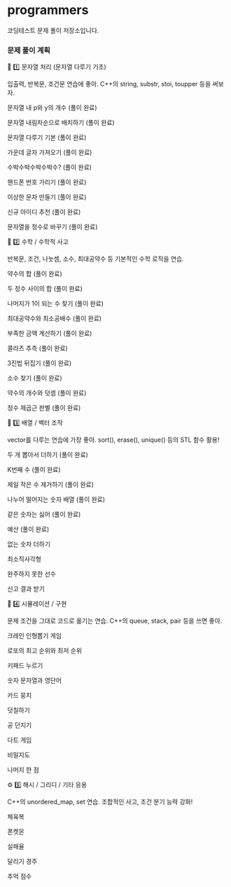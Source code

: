 # programmers

코딩테스트 문제 풀이 저장소입니다.

### 문제 풀이 계획

🧩 1️⃣ 문자열 처리 (문자열 다루기 기초)

입출력, 반복문, 조건문 연습에 좋아. C++의 string, substr, stoi, toupper 등을 써보자.

문자열 내 p와 y의 개수 (풀이 완료)

문자열 내림차순으로 배치하기 (풀이 완료)

문자열 다루기 기본 (풀이 완료)

가운데 글자 가져오기 (풀이 완료)

수박수박수박수박수? (풀이 완료)

핸드폰 번호 가리기 (풀이 완료)

이상한 문자 만들기 (풀이 완료)

신규 아이디 추천 (풀이 완료)

문자열을 정수로 바꾸기 (풀이 완료)

🔢 2️⃣ 수학 / 수학적 사고

반복문, 조건, 나눗셈, 소수, 최대공약수 등 기본적인 수학 로직을 연습.

약수의 합 (풀이 완료)

두 정수 사이의 합 (풀이 완료)

나머지가 1이 되는 수 찾기 (풀이 완료)

최대공약수와 최소공배수 (풀이 완료)

부족한 금액 계산하기 (풀이 완료)

콜라츠 추측 (풀이 완료)

3진법 뒤집기 (풀이 완료)

소수 찾기 (풀이 완료)

약수의 개수와 덧셈 (풀이 완료)

정수 제곱근 판별 (풀이 완료)

🧮 3️⃣ 배열 / 벡터 조작

vector를 다루는 연습에 가장 좋아.
sort(), erase(), unique() 등의 STL 함수 활용!

두 개 뽑아서 더하기 (풀이 완료)

K번째 수 (풀이 완료)

제일 작은 수 제거하기 (풀이 완료)

나누어 떨어지는 숫자 배열 (풀이 완료)

같은 숫자는 싫어 (풀이 완료)

예산 (풀이 완료)

없는 숫자 더하기

최소직사각형

완주하지 못한 선수

신고 결과 받기

🧱 4️⃣ 시뮬레이션 / 구현

문제 조건을 그대로 코드로 옮기는 연습. C++의 queue, stack, pair 등을 쓰면 좋아.

크레인 인형뽑기 게임

로또의 최고 순위와 최저 순위

키패드 누르기

숫자 문자열과 영단어

카드 뭉치

덧칠하기

공 던지기

다트 게임

비밀지도

나머지 한 점

⚙️ 5️⃣ 해시 / 그리디 / 기타 응용

C++의 unordered_map, set 연습.
조합적인 사고, 조건 분기 능력 강화!

체육복

폰켓몬

실패율

달리기 경주

추억 점수
